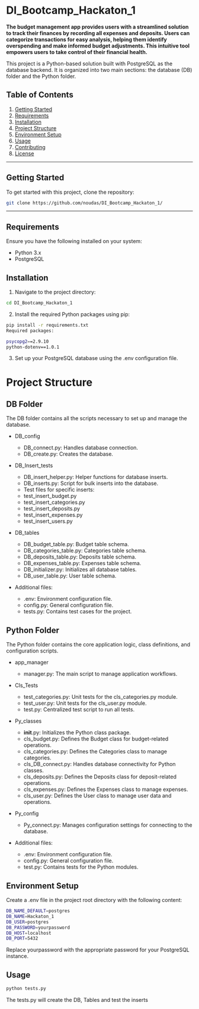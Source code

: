 # DI_Bootcamp_Hackaton_1


**The budget management app provides users with a streamlined solution to track their finances by recording all expenses and deposits. Users can categorize transactions for easy analysis, helping them identify overspending and make informed budget adjustments. This intuitive tool empowers users to take control of their financial health.**

This project is a Python-based solution built with PostgreSQL as the database backend. It is organized into two main sections: the database (DB) folder and the Python folder.

## Table of Contents
1. [Getting Started](#getting-started)
2. [Requirements](#requirements)
3. [Installation](#installation)
4. [Project Structure](#project-structure)
5. [Environment Setup](#environment-setup)
6. [Usage](#usage)
7. [Contributing](#contributing)
8. [License](#license)

---

## Getting Started

To get started with this project, clone the repository:

```bash
git clone https://github.com/noudas/DI_Bootcamp_Hackaton_1/
```

---

## Requirements

Ensure you have the following installed on your system:

* Python 3.x
* PostgreSQL

## Installation

1. Navigate to the project directory:

```bash
cd DI_Bootcamp_Hackaton_1
```

2. Install the required Python packages using pip:
```bash
pip install -r requirements.txt
Required packages:

psycopg2==2.9.10
python-dotenv==1.0.1
```

3. Set up your PostgreSQL database using the .env configuration file.


# Project Structure
## DB Folder

The DB folder contains all the scripts necessary to set up and manage the database.

* DB_config

    - DB_connect.py: Handles database connection.
    - DB_create.py: Creates the database.

* DB_Insert_tests

    - DB_insert_helper.py: Helper functions for database inserts.
    - DB_inserts.py: Script for bulk inserts into the database.
    - Test files for specific inserts:
    - test_insert_budget.py
    - test_insert_categories.py
    - test_insert_deposits.py
    - test_insert_expenses.py
    - test_insert_users.py

* DB_tables

    - DB_budget_table.py: Budget table schema.
    - DB_categories_table.py: Categories table schema.
    - DB_deposits_table.py: Deposits table schema.
    - DB_expenses_table.py: Expenses table schema.
    - DB_initializer.py: Initializes all database tables.
    - DB_user_table.py: User table schema.

* Additional files:

    - .env: Environment configuration file.
    - config.py: General configuration file.
    - tests.py: Contains test cases for the project.



## Python Folder
The Python folder contains the core application logic, class definitions, and configuration scripts.

* app_manager
    - manager.py: The main script to manage application workflows.

* Cls_Tests

    - test_categories.py: Unit tests for the cls_categories.py module.
    - test_user.py: Unit tests for the cls_user.py module.
    - test.py: Centralized test script to run all tests.

* Py_classes
    - __init__.py: Initializes the Python class package.
    - cls_budget.py: Defines the Budget class for budget-related operations.
    - cls_categories.py: Defines the Categories class to manage categories.
    - cls_DB_connect.py: Handles database connectivity for Python classes.
    - cls_deposits.py: Defines the Deposits class for deposit-related operations.
    - cls_expenses.py: Defines the Expenses class to manage expenses.
    - cls_user.py: Defines the User class to manage user data and operations.

* Py_config
    - Py_connect.py: Manages configuration settings for connecting to the database.

* Additional files:

    - .env: Environment configuration file.
    - config.py: General configuration file.
    - test.py: Contains tests for the Python modules.


## Environment Setup

Create a .env file in the project root directory with the following content:

```bash
DB_NAME_DEFAULT=postgres
DB_NAME=Hackaton_1
DB_USER=postgres
DB_PASSWORD=yourpassword
DB_HOST=localhost
DB_PORT=5432
```

Replace yourpassword with the appropriate password for your PostgreSQL instance.

## Usage

```bash
python tests.py
```

The tests.py will create the DB, Tables and test the inserts